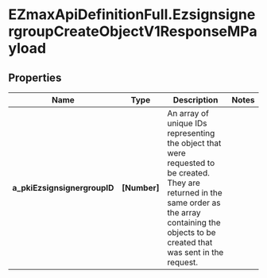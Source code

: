 # EZmaxApiDefinitionFull.EzsignsignergroupCreateObjectV1ResponseMPayload

## Properties

Name | Type | Description | Notes
------------ | ------------- | ------------- | -------------
**a_pkiEzsignsignergroupID** | **[Number]** | An array of unique IDs representing the object that were requested to be created.  They are returned in the same order as the array containing the objects to be created that was sent in the request. | 


